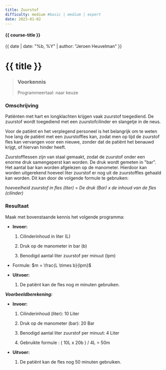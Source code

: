 ```yaml
---
title: Zuurstof
difficulty: medium #basic | medium | expert
date: 2023-01-02
---
```


#### {{ course-title }}
{{ date | date: "%b, %Y" | author: "Jeroen Heuvelman" }}


# {{ title }}

> ### Voorkennis
> Programmeertaal: naar keuze

### Omschrijving
Patiënten met hart en longklachten krijgen vaak zuurstof toegediend. De
zuurstof wordt toegediend met een zuurstofcilinder en slangetje in de
neus.

Voor de patiënt en het verplegend personeel is het belangrijk om te
weten hoe lang de patiënt met een zuurstoffles kan, zodat men op tijd de
zuurstof fles kan vervangen voor een nieuwe, zonder dat de patiënt het
benauwd krijgt, of hiervan hinder heeft.

Zuurstofflessen zijn van staal gemaakt, zodat de zuurstof onder een
enorme druk samengeperst kan worden. De druk wordt gemeten in "bar". Het
aantal bar kan worden afgelezen op de manometer. Hierdoor kan worden
uitgerekend hoeveel liter zuurstof er nog uit de zuurstoffles gehaald
kan worden. Dit kan door de volgende formule te gebruiken:

*hoeveelheid zuurstof in fles (liter) = De druk (Bar) x de inhoud van de
fles (cilinder)*

### Resultaat
Maak met bovenstaande kennis het volgende programma:

- **Invoer:**

  1.  Cilinderinhoud in liter (L)

  2.  Druk op de manometer in bar (b)

  3.  Benodigd aantal liter zuurstof per minuut (lpm)

- Formule: $m = \frac{L \times b}{lpm}$

- **Uitvoer:**

  1.  De patiënt kan de fles nog $m$ minuten gebruiken.

***Voorbeeldberekening:***  

- **Invoer:**

  1.  Cilinderinhoud (liter): 10 Liter

  2.  Druk op de manometer (bar): 20 Bar

  3.  Benodigd aantal liter zuurstof per minuut: 4 Liter

  4.  Gebruikte formule : ( 10L x 20b ) / 4L = 50m

- **Uitvoer:**

  1.  De patiënt kan de fles nog $50$ minuten gebruiken.  
